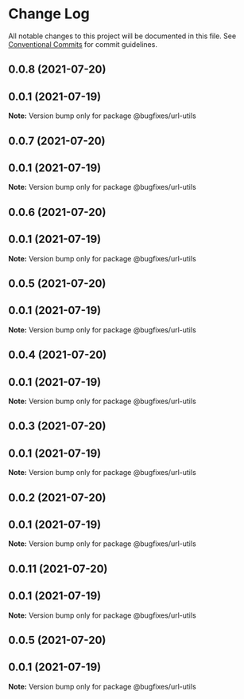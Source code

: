 # Change Log

All notable changes to this project will be documented in this file.
See [Conventional Commits](https://conventionalcommits.org) for commit guidelines.

## 0.0.8 (2021-07-20)



## 0.0.1 (2021-07-19)

**Note:** Version bump only for package @bugfixes/url-utils





## 0.0.7 (2021-07-20)



## 0.0.1 (2021-07-19)

**Note:** Version bump only for package @bugfixes/url-utils





## 0.0.6 (2021-07-20)



## 0.0.1 (2021-07-19)

**Note:** Version bump only for package @bugfixes/url-utils





## 0.0.5 (2021-07-20)



## 0.0.1 (2021-07-19)

**Note:** Version bump only for package @bugfixes/url-utils





## 0.0.4 (2021-07-20)



## 0.0.1 (2021-07-19)

**Note:** Version bump only for package @bugfixes/url-utils





## 0.0.3 (2021-07-20)



## 0.0.1 (2021-07-19)

**Note:** Version bump only for package @bugfixes/url-utils





## 0.0.2 (2021-07-20)



## 0.0.1 (2021-07-19)

**Note:** Version bump only for package @bugfixes/url-utils





## 0.0.11 (2021-07-20)



## 0.0.1 (2021-07-19)

**Note:** Version bump only for package @bugfixes/url-utils





## 0.0.5 (2021-07-20)



## 0.0.1 (2021-07-19)

**Note:** Version bump only for package @bugfixes/url-utils
